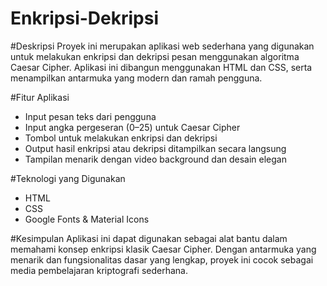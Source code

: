 # Enkripsi-Dekripsi

#Deskripsi Proyek
ini merupakan aplikasi web sederhana yang digunakan untuk melakukan enkripsi dan dekripsi pesan menggunakan algoritma Caesar Cipher. Aplikasi ini dibangun menggunakan HTML dan CSS, serta menampilkan antarmuka yang modern dan ramah pengguna.

#Fitur Aplikasi
- Input pesan teks dari pengguna
- Input angka pergeseran (0–25) untuk Caesar Cipher
- Tombol untuk melakukan enkripsi dan dekripsi
- Output hasil enkripsi atau dekripsi ditampilkan secara langsung
- Tampilan menarik dengan video background dan desain elegan
  
#Teknologi yang Digunakan
- HTML
- CSS
- Google Fonts & Material Icons
  
#Kesimpulan
Aplikasi ini dapat digunakan sebagai alat bantu dalam memahami konsep enkripsi klasik Caesar Cipher. Dengan antarmuka yang menarik dan fungsionalitas dasar yang lengkap, proyek ini cocok sebagai media pembelajaran kriptografi sederhana.
